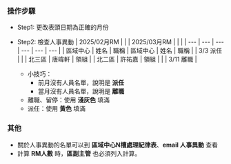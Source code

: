 ### 操作步驟
- Step1: 更改表頭日期為正確的月份
- Step2: 檢查人事異動
    | 2025/02月RM |  |  | 2025/03月RM |  |  |
    | --- | --- | --- | --- | --- | --- |
    | 區域中心 | 姓名 | 職稱 | 區域中心 | 姓名 | 職稱 |
    | 3/3 派任 | | | 北三區 | 唐暐軒 | 領組 | 
    | 北二區 | 許祐嘉 | 領組 | | | 3/11 離職 |

    - 小技巧：
        - 前月沒有人員名單，說明是 **派任**
        - 當月沒有人員名單，說明是 **離職**
    - 離職、留停：使用 **淺灰色** 填滿
    - 派任：使用 **黃色** 填滿

### 其他
- 關於人事異動的名單可以到 **區域中心N槽處理紀律表**、**email 人事異動** 查看
- 計算 **RM人數** 時，**區副主管** 也必須列入計算。